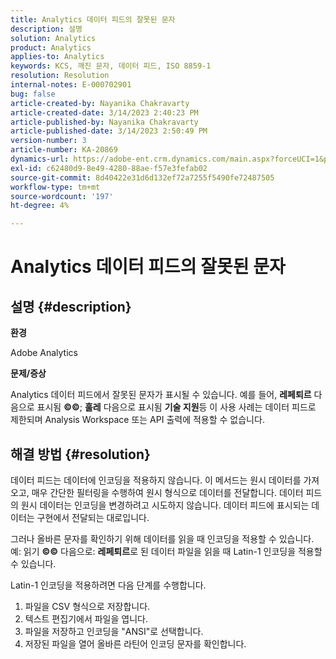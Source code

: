 ```yaml
---
title: Analytics 데이터 피드의 잘못된 문자
description: 설명
solution: Analytics
product: Analytics
applies-to: Analytics
keywords: KCS, 깨진 문자, 데이터 피드, ISO 8859-1
resolution: Resolution
internal-notes: E-000702901
bug: false
article-created-by: Nayanika Chakravarty
article-created-date: 3/14/2023 2:40:23 PM
article-published-by: Nayanika Chakravarty
article-published-date: 3/14/2023 2:50:49 PM
version-number: 3
article-number: KA-20869
dynamics-url: https://adobe-ent.crm.dynamics.com/main.aspx?forceUCI=1&pagetype=entityrecord&etn=knowledgearticle&id=635a4c26-76c2-ed11-83ff-6045bd006a22
exl-id: c62480d9-8e49-4280-88ae-f57e3fefab02
source-git-commit: 8d40422e31d6d132ef72a7255f5490fe72487505
workflow-type: tm+mt
source-wordcount: '197'
ht-degree: 4%

---
```


# Analytics 데이터 피드의 잘못된 문자

## 설명 {#description}


<b>환경</b>

Adobe Analytics

<b>문제/증상</b>

Analytics 데이터 피드에서 잘못된 문자가 표시될 수 있습니다. 예를 들어, <b>레페퇴르</b> 다음으로 표시됨 <b>©©</b>; <b>훌레</b> 다음으로 표시됨 <b>기술 지원</b>등 이 사용 사례는 데이터 피드로 제한되며 Analysis Workspace 또는 API 출력에 적용할 수 없습니다.


## 해결 방법 {#resolution}


데이터 피드는 데이터에 인코딩을 적용하지 않습니다. 이 메서드는 원시 데이터를 가져오고, 매우 간단한 필터링을 수행하여 원시 형식으로 데이터를 전달합니다. 데이터 피드의 원시 데이터는 인코딩을 변경하려고 시도하지 않습니다. 데이터 피드에 표시되는 데이터는 구현에서 전달되는 대로입니다.

그러나 올바른 문자를 확인하기 위해 데이터를 읽을 때 인코딩을 적용할 수 있습니다. 예: 읽기 <b>©©</b> 다음으로: <b>레페퇴르</b>로 된 데이터 파일을 읽을 때 Latin-1 인코딩을 적용할 수 있습니다.

Latin-1 인코딩을 적용하려면 다음 단계를 수행합니다.

1. 파일을 CSV 형식으로 저장합니다.
2. 텍스트 편집기에서 파일을 엽니다.
3. 파일을 저장하고 인코딩을 &quot;ANSI&quot;로 선택합니다.
4. 저장된 파일을 열어 올바른 라틴어 인코딩 문자를 확인합니다.
